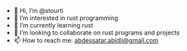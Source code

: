 - 👋 Hi, I’m @stourti
- 👀 I’m interested in rust programming 
- 🌱 I’m currently learning rust
- 💞️ I’m looking to collaborate on rust programs and projects
- 📫 How to reach me: abdessatar.abidli@gmail.com

<!---
stourti/stourti is a ✨ special ✨ repository because its `README.md` (this file) appears on your GitHub profile.
You can click the Preview link to take a look at your changes.
--->
